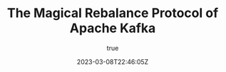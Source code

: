 ---
title: "The Magical Rebalance Protocol of Apache Kafka"
date: 2023-03-08T22:46:05Z
author: Miguel Alho
type: post
url: /bookmark-magical-rebalance-protocol-of-apache-kafka/
bookmark: talk
type: bookmarks
author: 
  name: Gwen Shapira
  twitter: 
  linkedin: 
video:
  source: youtube
  id: MmLezWRI3Ys
  link: https://www.youtube.com/embed/MmLezWRI3Ys
context:
  event: conference
  name: strangeloop
  date: 2018-09-27
  link: https://www.thestrangeloop.com/2018/sessions.html
tags:
  - bookmark
  - talk

summary:
  I've been debugging a weird and considered impossible situation on a Kafka cluster and/or consumer service. I have a multi-instance service where something occurs that causes one of the instances to get all the partitions assigned, though the partitions on the other instance do not get revoked. Theoretically, a partition can only be consumed by a single consumer in a group; in this case though, 2 consumers in the same group are consuming the same partition. This leads to concurrent processing on the same instance. Luckily, the consumers are idempotent, so they can still handle the situation, but it does generate a bunch of error events.
  

  This clip was recommended to me by colleague Douglas, to help understand better the rebalancing protocol.

notes:
  - type: slide
    time: 04:12
    image: magical/001.png
    content: 
        Gwen gives a great overview of how Kafka is organized starting with Partitions. "Partitions are the unit of scalability".


        Replication was a knowledge gap for me. Every Partition is replicated 3 times for availability. One of the replicas is the leader, and events are written to the leader and consumed from the leader. Replicas copy events from the Leader and try to keep up. If the leader fails or dies,one of the replicas get's chosen as the new leader. 


        As consumers read, they store their position (offset) on the `__consumer_offsets` topic. All the offsets go onto the same partition of the __consumer_offsets topic.


  - type: slide
    time: 10:02
    image: magical/002.png
    content: 
        These were the requirements for the new consumer group management protocol (third try), that replaces ZooKeeper.


        "Partition assignment must de defined by the clients, not by the brokers" was controversial. I would think in terms of central management naturally. The broker knows pretty much the same that the clients already know. Putting the management on the broker side would over restrict the clients. 


        Something interesting is said, related to my current issue - "(you would say) the brokers will know if two clients are trying to consumer from the same partition, and we need to prevent that. But no. Who say's you NEED to prevent that? Maybe my application want's to have some kind of standby and have two clients consume the same partition." 


        I take from that there are modes and controls in place that would allow the multiple consumers on the same partition. The idea of impossibility may be a legacy concept, then. I may be caught in what is inevitable on the web - outdated docs.

  - type: quote
    time: 11:20
    image: 
    content: 
        The hardest problem in computer science is to get two teams in the same company to work together.
    comment: 
        Yup.

  - type: slide
    time: 13:53
    image: magical/003.png
    content: 
        The protocol is layered, and used in 4 cases - 

        * consumer groups membership and partition assignment (base use case)

        * KafkaConnect uses it to assign tasks to workers

        * KafkaStreams for assigning partitions to tasks to hosts

        * Schema registry for leader election

  - type: slide
    time: 15:32
    image: magical/004.png
    content: 
        For the consumer group use case, Consumers want to know which partitions they can consume.
        

        On the broker side are coordinators. 
        
        * Any broker can be a coordinator

        * Every broker is a coordinator for a subset of Consumer Groups

        * A group only talks to a single coordinator at any given time

        * The coordinator facilitates the communication between consumer groups.

        The first thing a consumer group does is find it's coordinator, using the only call (request/response) in the protocol that can be made to any of the brokers - `FindCoordinator` . It's like "I am a member of group X, who is my coordinator?".

  - type: slide
    time: 20:40
    image: magical/005.png
    content: 
        Once a consumer has found a coordinator, it will attempt a `JoinGroup`.
        

        * First call to `JoinGroup` by consumer has an empty memberId string
        
        * First consumer to join the group is the leader of the group

        * Consumers in a linked list, so if leader disappears, next one is leader

        * Consumers communicate the Assignment Protocols they prefer to use during that call

  - type: slide
    time: 18:06
    image: magical/006.png
    content: 
        During a `JoinGroup`, the coordinator looks at the requested protocols and determines which one to use based on a weighted voting mechanism (most requests of a protocol wins).

        
        When any consumer does a `JoinGroup`, because protocol preferences can change (suc as in an upgrade, where a new preference is communicate), all the consumers do a * JoinGroup` (or is it a `SyncGroup`?) where they'll get the updated meta info back. 

  - type: note
    time: 23:09
    image: 
    content: 
        Other methods

        * `SyncGroup` returns the metadata and assignments to consumers

        * `Heartbeat` allows consumers to say "don't forget me, I'm still here` 

        * `LeaveGroup` gives the consumer a chance to elegantly get out.

  - type: slide
    time: 26:30
    image: magical/007.png
    content: 
        Rebalancing is a key activity. Rebalance occurs on -

        * missing heartbeat for a consumer after a long time

        * member leaves

        * new member joins

        * changes on topics and subscriptions

        
        There's constant polling which helps understand what's going on. It's critical that commits and consumption stop during rebalance as that can have really bad outcomes. 
        
  - type: note
    time: 36:30
    image: magical/008.png
    content: 
        __A clue__ ":" as part of the future plans, (and considering the presentation is 5 years old) these might be in play ":"

        
        * Clients can keep working if they are using Sticky Assignment protocol. Might this be why one instance keeps consuming even though another has been assigned all the partitions?

        * If rebalance does not stop every consumer, can this also be one of the reasons the issue occurs?
        
---